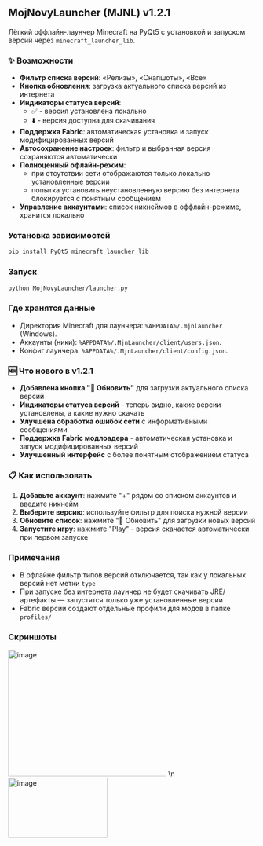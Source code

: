 ## MojNovyLauncher (MJNL) v1.2.1

Лёгкий оффлайн-лаунчер Minecraft на PyQt5 с установкой и запуском версий через `minecraft_launcher_lib`.

### ✨ Возможности
- **Фильтр списка версий**: «Релизы», «Снапшоты», «Все»
- **Кнопка обновления**: загрузка актуального списка версий из интернета
- **Индикаторы статуса версий**: 
  - ✅ - версия установлена локально
  - ⬇️ - версия доступна для скачивания
- **Поддержка Fabric**: автоматическая установка и запуск модифицированных версий
- **Автосохранение настроек**: фильтр и выбранная версия сохраняются автоматически
- **Полноценный офлайн-режим**:
  - при отсутствии сети отображаются только локально установленные версии
  - попытка установить неустановленную версию без интернета блокируется с понятным сообщением
- **Управление аккаунтами**: список никнеймов в оффлайн-режиме, хранится локально

### Установка зависимостей
```bash
pip install PyQt5 minecraft_launcher_lib
```

### Запуск
```bash
python MojNovyLauncher/launcher.py
```

### Где хранятся данные
- Директория Minecraft для лаунчера: `%APPDATA%/.mjnlauncher` (Windows).
- Аккаунты (ники): `%APPDATA%/.MjnLauncher/client/users.json`.
- Конфиг лаунчера: `%APPDATA%/.MjnLauncher/client/config.json`.

### 🆕 Что нового в v1.2.1
- **Добавлена кнопка "🔄 Обновить"** для загрузки актуального списка версий
- **Индикаторы статуса версий** - теперь видно, какие версии установлены, а какие нужно скачать
- **Улучшена обработка ошибок сети** с информативными сообщениями
- **Поддержка Fabric модлоадера** - автоматическая установка и запуск модифицированных версий
- **Улучшенный интерфейс** с более понятным отображением статуса

### 📋 Как использовать
1. **Добавьте аккаунт**: нажмите "+" рядом со списком аккаунтов и введите никнейм
2. **Выберите версию**: используйте фильтр для поиска нужной версии
3. **Обновите список**: нажмите "🔄 Обновить" для загрузки новых версий
4. **Запустите игру**: нажмите "Play" - версия скачается автоматически при первом запуске

### Примечания
- В офлайне фильтр типов версий отключается, так как у локальных версий нет метки `type`
- При запуске без интернета лаунчер не будет скачивать JRE/артефакты — запустятся только уже установленные версии
- Fabric версии создают отдельные профили для модов в папке `profiles/`

### Скриншоты
<img width="322" height="258" alt="image" src="https://github.com/user-attachments/assets/9f08c81e-24dc-4014-9c9b-41ce692b0fef" /> \n
<img width="202" height="122" alt="image" src="https://github.com/user-attachments/assets/f7485ea4-b203-4963-809d-a9c03ff6fee1" />

